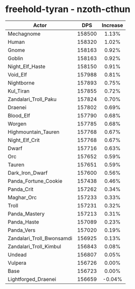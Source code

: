 # freehold-tyran - nzoth-cthun
| Actor | DPS | Increase |
|---|:---:|:---:|
|Mechagnome|158500|1.13%|
|Human|158320|1.02%|
|Gnome|158163|0.92%|
|Goblin|158163|0.92%|
|Night_Elf_Haste|158150|0.91%|
|Void_Elf|157988|0.81%|
|Nightborne|157893|0.75%|
|Kul_Tiran|157855|0.72%|
|Zandalari_Troll_Paku|157824|0.70%|
|Draenei|157802|0.69%|
|Blood_Elf|157790|0.68%|
|Worgen|157785|0.68%|
|Highmountain_Tauren|157768|0.67%|
|Night_Elf_Crit|157768|0.67%|
|Dwarf|157716|0.63%|
|Orc|157652|0.59%|
|Tauren|157651|0.59%|
|Dark_Iron_Dwarf|157600|0.56%|
|Panda_Fortune_Cookie|157438|0.46%|
|Panda_Crit|157262|0.34%|
|Maghar_Orc|157233|0.33%|
|Troll|157231|0.32%|
|Panda_Mastery|157213|0.31%|
|Panda_Haste|157089|0.23%|
|Panda_Vers|157020|0.19%|
|Zandalari_Troll_Bwonsamdi|156925|0.13%|
|Zandalari_Troll_Kimbul|156843|0.08%|
|Undead|156807|0.05%|
|Vulpera|156726|0.00%|
|Base|156723|0.00%|
|Lightforged_Draenei|156659|-0.04%|
